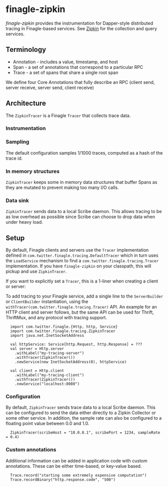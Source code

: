 # finagle-zipkin

*finagle-zipkin* provides the instrumentation for Dapper-style
distributed tracing in Finagle-based services. See
<a href="https://github.com/openzipkin/zipkin">Zipkin</a> for the
collection and query services.

## Terminology
* Annotation - includes a value, timestamp, and host
* Span - a set of annotations that correspond to a particular RPC
* Trace - a set of spans that share a single root span

We define four Core Annotations that fully describe an RPC (client send,
server receive, server send, client receive)

## Architecture
The `ZipkinTracer` is a Finagle `Tracer` that collects trace data.

### Instrumentation

### Sampling
The default configuration samples 1/1000 traces, computed as a hash of
the trace id.

### In memory structures
`ZipkinTracer` keeps some in memory data structures that buffer Spans
as they are mutated to prevent making too many I/O calls.

### Data sink
`ZipkinTracer` sends data to a local Scribe daemon. This allows tracing
to be as low overhead as possible since Scribe can choose to drop data
when under heavy load.

## Setup
By default, Finagle clients and servers use the `Tracer` implementation
defined in `com.twitter.finagle.tracing.DefaultTracer` which in turn
uses the `LoadService` mechanism to find a `com.twitter.finagle.tracing.Tracer`
implementation. If you have `finagle-zipkin` on your classpath, this will
pickup and use `ZipkinTracer`.

If you want to explicitly set a `Tracer`, this is a 1-liner when creating
a client or server:

To add tracing to your Finagle service, add a single line to the
`ServerBuilder` or `ClientBuilder` instantiation, using the
`withTracer(com.twitter.finagle.tracing.Tracer)` API. An example
for an HTTP client and server follows, but the same API can be used
for Thrift, ThriftMux, and any protocol with tracing support.

```
  import com.twitter.finagle.{Http, http, Service}
  import com.twitter.finagle.tracing.ZipkinTracer
  import java.net.InetSocketAddress

  val httpService: Service[http.Request, http.Response] = ???
  val server = Http.server
    .withLabel("my-tracing-server")
    .withTracer(ZipkinTracer())
    .newService(new InetSocketAddress(0), httpService)

  val client = Http.client
    .withLabel("my-tracing-client")
    .withTracer(ZipkinTracer())
    .newService("localhost:8080")
```

### Configuration
By default, `ZipkinTracer` sends trace data to a local Scribe daemon.
This can be configured to send the data either directly to a Zipkin
Collector or some other service. In addition, the sample rate can also
be configured to a floating point value between 0.0 and 1.0.

```
  ZipkinTracer(scribeHost = "10.0.0.1", scribePort = 1234, sampleRate = 0.4)
```

### Custom annotations
Additional information can be added in application code with custom
annotations. These can be either time-based, or key-value based.

```
  Trace.record("starting some extremely expensive computation")
  Trace.recordBinary("http.response.code", "500")
```

